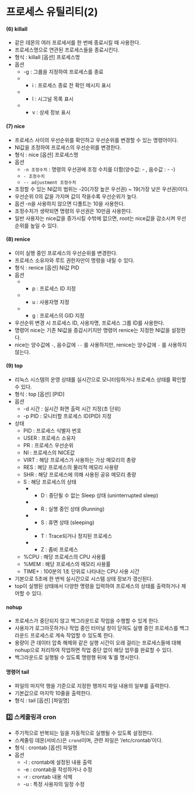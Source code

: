 # 프로세스 유틸리티(2)

#### (6) killall

- 같은 데몬의 여러 프로세서를 한 번에 종료시킬 때 사용한다.
- 프로세스명으로 연관된 프로세스들을  종료시킨다.
- 형식 : killall [옵션] 프로세스명
- 옵션
    - -g : 그룹을 지정하여 프로세스를 종료
    - - i  : 프로세스 종료 전 확인 메시지 표시
    - - l  : 시그널 목록 표시
    - - v : 상세 정보 표시

#### (7) nice

- 프로세스 사이의 우선순위를 확인하고 우선순위를 변경할 수 있는 명령어이다.
- NI값을 조정하여 프로세스의 우선순위를 변경한다.
- 형식 : nice [옵션] 프로세스명
- 옵션
    - `-n 조정수치` : 명령의 우선권에 조정 수치를 더함(양수값: - , 음수값 : - -)
    - `- 조정수치`
    - `-- adjustment 조정수치`
- 조정할 수 있는 NI값의 범위는 -20(가장 높은 우선권) ~ 19(가장 낮은 우선권)이다.
- 우선순위 0의 값을 가지며 값이 작을수록 우선순위가 높다.
- 옵션 -n을 사용하지 않으면 디폴트는 10을 사용한다.
- 조정수치가 생략되면 명령의 우선권은 10만큼 사용한다.
- 일반 사용자는 nice값을 증가시킬 수밖에 없으면, root는 nice값을 감소시켜 우선순위를 높일 수 있다.

#### (8) renice

- 이미 실행 중인 프로세스의 우선순위를 변경한다.
- 프로세스 소유자와 루트 권한자만이 명령을 내릴 수 있다.
- 형식 : renice [옵션] NI값 PID
- 옵션
    - - p : 프로세스 ID 지정
    - - u : 사용자명 지정
    - - g : 프로세스의 GID 지정
- 우선순위 변경 시 프로세스 ID, 사용자명, 프로세스 그룹 ID를 사용한다.
- 명령어 nice는 기존 NI값을 증감시키지만 명령어 renice는 지정한 NI값을 설정한다.
- nice는 양수값에 `-`, 음수값에 `--` 를 사용하지만, renice는 양수값에 `-` 를 사용하지 않는다.

#### (9) top

- 리눅스 시스템의 운영 상태를 실시간으로 모니터링하거나 프로세스 상태를 확인할 수 있다.
- 형식 : top [옵션] [PID]
- 옵션
    - -d 시간 : 실시간 화면 출력 시간 지정(초 단위)
    - -p PID : 모니터할 프로세스 ID(PID) 지정
- 상태
    - PID : 프로세스 식별자 번호
    - USER : 프로세스 소유자
    - PR : 프로세스 우선순위
    - NI : 프로세스의 NICE값
    - VIRT : 해당 프로세스가 사용하는 가상 메모리의 총량
    - RES : 해당 프로세스의 물리적 메모리 사용량
    - SHR : 해당 프로세스에 의해 사용된 공유 메모리 총량
    - S : 해당 프로세스의 상태
        - - D : 중단될 수 없는 Sleep 상태 (uninterrupted sleep)
        - - R : 실행 중인 상태 (Running)
        - - S : 휴면 상태 (sleeping)
        - - T : Trace되거나 정지된 프로세스
        - - Z : 좀비 프로세스
    - %CPU : 해당 프로세스의 CPU 사용률
    - %MEM : 해당 프로세스의 메모리 사용률
    - TIME+ : 100분의 1초 단위로 나타내는 CPU 사용 시간
- 기본으로 5초에 한 번씩 실시간으로 시스템 상태 정보가 갱신된다.
- top이 실행된 상태에서 다양한 명령을 입력하여 프로세스의 상태를 출력하거나 제어할 수 있다.

#### nohup

- 프로세스가 중단되지 않고 백그라운드로 작업을 수행할 수 있게 한다.
- 사용자가 로그아웃하거나 작업 중인 터미널 창이 닫혀도 실행 중인 프로세스를 백그라운드 프로세스로 계속 작업할 수 있도록 한다.
- 용량이 큰 데이터 압축 해제와 같은 실행 시간이 오래 걸리는 프로세스들에 대해 nohup으로 처리하여 작업하면 작업 중단 없이 해당 업무를 완료할 수 있다.
- 백그라운드로 실행될 수 있도록 명령행 뒤에 ‘&’를 명시한다.

#### 명령어 tail

- 파일의 마지막 행을 기준으로 지정한 행까지 파일 내용의 일부를 출력한다.
- 기본값으로 마지막 10줄을 출력한다.
- 형식 : tail [옵션] [파일명]

### 2️⃣ 스케줄링과 cron

- 주기적으로 반복되는 일을 자동적으로 실행될 수 있도록 설정한다.
- 스케줄링 데몬(서비스)은 `crond`이며, 관련 파일은 ‘/etc/crontab’이다.
- 형식 :  crontab [옵션] 파일명
- 옵션
    - -l  : crontab에 설정된 내용 출력
    - -e : crontab을 작성하거나 수정
    - -r : crontab 내용 삭제
    - -u : 특정 사용자의 일정 수정
